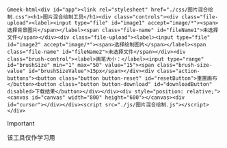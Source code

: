 `Gmeek-html<div id="app"><link rel="stylesheet" href="./css/图片混合绘制.css"><h1>图片混合绘制工具</h1><div class="controls"><div class="file-upload"><label><input type="file" id="image1" accept="image/*"><span>选择背景图片</span></label><span class="file-name" id="fileName1">未选择文件</span></div><div class="file-upload"><label><input type="file" id="image2" accept="image/*"><span>选择绘制图片</span></label><span class="file-name" id="fileName2">未选择文件</span></div><div class="brush-control"><label>画笔大小：</label><input type="range" id="brushSize" min="1" max="50" value="15"><span class="brush-size-value" id="brushSizeValue">15px</span></div><div class="action-buttons"><button class="button button-reset" id="resetButton">重置画布</button><button class="button button-download" id="downloadButton" disabled>下载结果</button></div></div><div style="position: relative;"><canvas id="canvas" width="800" height="600"></canvas><div id="cursor"></div></div><script src="./js/图片混合绘制.js"></script></div>`

> [!IMPORTANT]
> 该工具仅作学习用